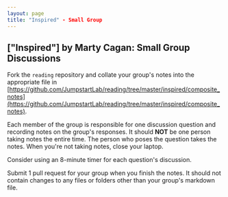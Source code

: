 ```yaml
---
layout: page
title: "Inspired" - Small Group
---
```


## ["Inspired"] by Marty Cagan: Small Group Discussions

Fork the `reading` repository and collate your group's notes into the appropriate file in [https://github.com/JumpstartLab/reading/tree/master/inspired/composite_notes](https://github.com/JumpstartLab/reading/tree/master/inspired/composite_notes).

Each member of the group is responsible for one discussion question and recording notes on the group's responses. It should **NOT** be one person taking notes the entire time. The person who poses the question takes the notes. When you're not taking notes, close your laptop.

Consider using an 8-minute timer for each question's discussion.

Submit 1 pull request for your group when you finish the notes. It should not contain changes to any files or folders other than your group's markdown file.